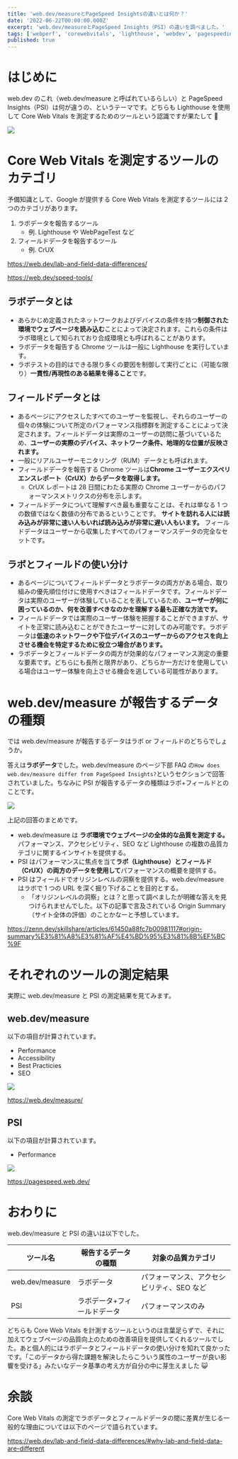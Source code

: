 ```yaml
---
title: 'web.dev/measureとPageSpeed Insightsの違いとは何か？'
date: '2022-06-22T00:00:00.000Z'
excerpt: 'web.dev/measureとPageSpeed Insights（PSI）の違いを調べました。'
tags: ['webperf', 'corewebvitals', 'lighthouse', 'webdev', 'pagespeedinsights']
published: true
---
```


# はじめに

web.dev のこれ（web.dev/measure と呼ばれているらしい）と PageSpeed Insights（PSI）は何が違うの、というテーマです。どちらも Lighthouse を使用して Core Web Vitals を測定するためのツールという認識ですが果たして 🤔

![](https://storage.googleapis.com/zenn-user-upload/72ea59efad2f-20220615.png)

# Core Web Vitals を測定するツールのカテゴリ

予備知識として、Google が提供する Core Web Vitals を測定するツールには 2 つのカテゴリがあります。

1. ラボデータを報告するツール
   - 例. Lighthouse や WebPageTest など
2. フィールドデータを報告するツール
   - 例. CrUX

https://web.dev/lab-and-field-data-differences/

https://web.dev/speed-tools/

## ラボデータとは

- あらかじめ定義されたネットワークおよびデバイスの条件を持つ**制御された環境でウェブページを読み込む**ことによって決定されます。これらの条件はラボ環境として知られており合成環境とも呼ばれることがあります。
- ラボデータを報告する Chrome ツールは一般に Lighthouse を実行しています。
- ラボテストの目的はできる限り多くの要因を制御して実行ごとに（可能な限り）**一貫性/再現性のある結果を得ること**です。

## フィールドデータとは

- あるページにアクセスしたすべてのユーザーを監視し、それらのユーザーの個々の体験について所定のパフォーマンス指標群を測定することによって決定されます。フィールドデータは実際のユーザーの訪問に基づいているため、**ユーザーの実際のデバイス、ネットワーク条件、地理的な位置が反映されます。**
- 一般にリアルユーザーモニタリング（RUM）データとも呼ばれます。
- フィールドデータを報告する Chrome ツールは**Chrome ユーザーエクスペリエンスレポート（CrUX）からデータを取得します。**
  - CrUX レポートは 28 日間にわたる実際の Chrome ユーザーからのパフォーマンスメトリクスの分布を示します。
- フィールドデータについて理解すべき最も重要なことは、それは単なる 1 つの数値ではなく数値の分布であるということです。 **サイトを訪れる人には読み込みが非常に速い人もいれば読み込みが非常に遅い人もいます。** フィールドデータはユーザーから収集したすべてのパフォーマンスデータの完全なセットです。

## ラボとフィールドの使い分け

- あるページについてフィールドデータとラボデータの両方がある場合、取り組みの優先順位付けに使用すべきはフィールドデータです。フィールドデータは実際のユーザーが体験していることを表しているため、**ユーザーが何に困っているのか、何を改善すべきなのかを理解する最も正確な方法です。**
- フィールドデータでは実際のユーザー体験を把握することができますが、サイトを正常に読み込むことができたユーザーに対してのみ可能です。ラボデータは**低速のネットワークや下位デバイスのユーザーからのアクセスを向上させる機会を特定するために役立つ場合があります。**
- ラボデータとフィールドデータの両方が効果的なパフォーマンス測定の重要な要素です。どちらにも長所と限界があり、どちらか一方だけを使用している場合はユーザー体験を向上させる機会を逃している可能性があります。

# web.dev/measure が報告するデータの種類

では web.dev/measure が報告するデータはラボ or フィールドのどちらでしょうか。

答えは**ラボデータ**でした。web.dev/measure のページ下部 FAQ の`How does web.dev/measure differ from PageSpeed Insights?`というセクションで回答されていました。ちなみに PSI が報告するデータの種類はラボ+フィールドとのことです。

![](https://storage.googleapis.com/zenn-user-upload/e79caf87d400-20220615.png)

上記の回答のまとめです。

- web.dev/measure は **ラボ環境でウェブページの全体的な品質を測定する。** パフォーマンス、アクセシビリティ、SEO など Lighthouse の複数の品質カテゴリに関するインサイトを提供する。
- PSI はパフォーマンスに焦点を当て**ラボ（Lighthouse）とフィールド（CrUX）の両方のデータを使用して**パフォーマンスの概要を提供する。
- PSI はフィールドでオリジンレベルの洞察を提供する。web.dev/measure はラボで 1 つの URL を深く掘り下げることを目的とする。
  - 「オリジンレベルの洞察」とは？と思って調べましたが明確な答えを見つけられませんでした。以下の記事で言及されている Origin Summary（サイト全体の評価）のことかなーと予想しています。

https://zenn.dev/skillshare/articles/61450a88fc7b00981117#origin-summary%E3%81%A8%E3%81%AF%E4%BD%95%E3%81%8B%EF%BC%9F

# それぞれのツールの測定結果

実際に web.dev/measure と PSI の測定結果を見てみます。

## web.dev/measure

以下の項目が計算されています。

- Performance
- Accessibility
- Best Practicies
- SEO

![](https://gyazo.com/5e85bb1a1e6cc5cbff2bceb29bcf21bb.png)

https://web.dev/measure/

## PSI

以下の項目が計算されています。

- Performance

![](https://gyazo.com/787427bb8b59297c7f3204bf91df81b6.png)

https://pagespeed.web.dev/

# おわりに

web.dev/measure と PSI の違いは以下でした。

| ツール名        | 報告するデータの種類        | 対象の品質カテゴリ                         |
| --------------- | --------------------------- | ------------------------------------------ |
| web.dev/measure | ラボデータ                  | パフォーマンス、アクセシビリティ、SEO など |
| PSI             | ラボデータ+フィールドデータ | パフォーマンスのみ                         |

どちらも Core Web Vitals を計測するツールというのは言葉足らずで、それに加えてウェブページの品質向上のための改善項目を提供してくれるツールでした。あと個人的にはラボデータとフィールドデータの使い分けを知れて良かったです。「このデータから得た課題を解決したらこういう属性のユーザーが良い影響を受ける」みたいなデータ基準の考え方が自分の中に芽生えました 😺

# 余談

Core Web Vitals の測定でラボデータとフィールドデータの間に差異が生じる一般的な理由については以下のページで語られています。

https://web.dev/lab-and-field-data-differences/#why-lab-and-field-data-are-different
